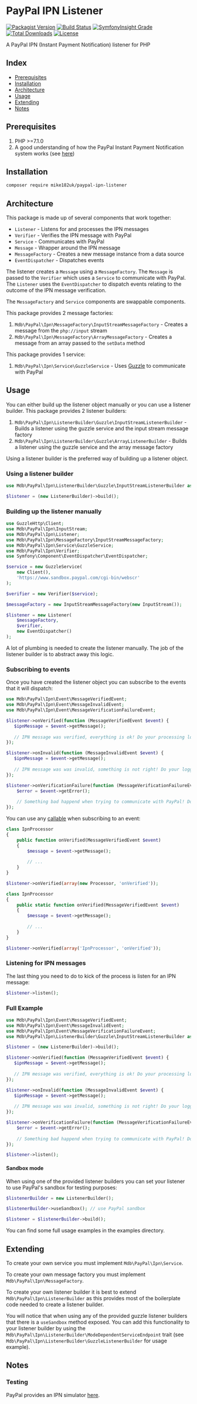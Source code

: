 # PayPal IPN Listener

[![Packagist Version](https://img.shields.io/packagist/v/mike182uk/paypal-ipn-listener?style=flat-square)](https://packagist.org/packages/mike182uk/paypal-ipn-listener)
[![Build Status](https://img.shields.io/travis/mike182uk/paypal-ipn-listener/master?style=flat-square)](http://travis-ci.org/mike182uk/paypal-ipn-listener)
[![SymfonyInsight Grade](https://img.shields.io/symfony/i/grade/969dd452-b91e-4048-a871-5babcd64b834?style=flat-square)](https://insight.sensiolabs.com/projects/969dd452-b91e-4048-a871-5babcd64b834)
[![Total Downloads](https://img.shields.io/packagist/dt/mike182uk/paypal-ipn-listener?style=flat-square)](https://packagist.org/packages/mike182uk/paypal-ipn-listener)
[![License](https://img.shields.io/github/license/mike182uk/paypal-ipn-listener.svg?style=flat-square)](https://packagist.org/packages/mike182uk/paypal-ipn-listener)

A PayPal IPN (Instant Payment Notification) listener for PHP

## Index

- [Prerequisites](#prerequisites)
- [Installation](#installation)
- [Architecture](#architecture)
- [Usage](#usage)
- [Extending](#extending)
- [Notes](#notes)

## <a id="prerequisites"></a>Prerequisites

1. PHP >=7.1.0
2. A good understanding of how the PayPal Instant Payment Notification system works (see [here](https://developer.paypal.com/docs/ipn/integration-guide/IPNIntro/))

## <a id="installation"></a>Installation

```bash
composer require mike182uk/paypal-ipn-listener
```

## <a id="architecture"></a>Architecture

This package is made up of several components that work together:

- `Listener` - Listens for and processes the IPN messages
- `Verifier` - Verifies the IPN message with PayPal
- `Service` - Communicates with PayPal
- `Message` - Wrapper around the IPN message
- `MessageFactory` - Creates a new message instance from a data source
- `EventDispatcher` - Dispatches events

The listener creates a `Message` using a `MessageFactory`. The `Message` is passed to the `Verifier` which uses a `Service` to communicate with PayPal. The `Listener` uses the `EventDispatcher` to dispatch events relating to the outcome of the IPN message verification.

The `MessageFactory` and `Service` components are swappable components.

This package provides 2 message factories:

1. `Mdb\PayPal\Ipn\MessageFactory\InputStreamMessageFactory` - Creates a message from the `php://input` stream
2. `Mdb\PayPal\Ipn\MessageFactory\ArrayMessageFactory` - Creates a message from an array passed to the `setData` method

This package provides 1 service:

1. `Mdb\PayPal\Ipn\Service\GuzzleService` - Uses [Guzzle](https://github.com/guzzle/guzzle) to communicate with PayPal

## <a id="usage"></a>Usage

You can either build up the listener object manually or you can use a listener builder. This package provides 2 listener builders:

1. `Mdb\PayPal\Ipn\ListenerBuilder\Guzzle\InputStreamListenerBuilder` - Builds a listener using the guzzle service and the input stream message factory
2. `Mdb\PayPal\Ipn\ListenerBuilder\Guzzle\ArrayListenerBuilder` - Builds a listener using the guzzle service and the array message factory

Using a listener builder is the preferred way of building up a listener object.

### Using a listener builder

```php
use Mdb\PayPal\Ipn\ListenerBuilder\Guzzle\InputStreamListenerBuilder as ListenerBuilder;

$listener = (new ListenerBuilder)->build();
```

### Building up the listener manually

```php
use GuzzleHttp\Client;
use Mdb\PayPal\Ipn\InputStream;
use Mdb\PayPal\Ipn\Listener;
use Mdb\PayPal\Ipn\MessageFactory\InputStreamMessageFactory;
use Mdb\PayPal\Ipn\Service\GuzzleService;
use Mdb\PayPal\Ipn\Verifier;
use Symfony\Component\EventDispatcher\EventDispatcher;

$service = new GuzzleService(
    new Client(),
    'https://www.sandbox.paypal.com/cgi-bin/webscr'
);

$verifier = new Verifier($service);

$messageFactory = new InputStreamMessageFactory(new InputStream());

$listener = new Listener(
    $messageFactory,
    $verifier,
    new EventDispatcher()
);
```

A lot of plumbing is needed to create the listener manually. The job of the listener builder is to abstract away this logic.

### Subscribing to events

Once you have created the listener object you can subscribe to the events that it will dispatch:

```php
use Mdb\PayPal\Ipn\Event\MessageVerifiedEvent;
use Mdb\PayPal\Ipn\Event\MessageInvalidEvent;
use Mdb\PayPal\Ipn\Event\MessageVerificationFailureEvent;

$listener->onVerified(function (MessageVerifiedEvent $event) {
   $ipnMessage = $event->getMessage();
   
   // IPN message was verified, everything is ok! Do your processing logic here...
});

$listener->onInvalid(function (MessageInvalidEvent $event) {
   $ipnMessage = $event->getMessage();
   
   // IPN message was was invalid, something is not right! Do your logging here...
});

$listener->onVerificationFailure(function (MessageVerificationFailureEvent $event) {
    $error = $event->getError();
    
    // Something bad happend when trying to communicate with PayPal! Do your logging here...
});
```

You can use any [callable](https://php.net/manual/en/language.types.callable.php) when subscribing to an event:

```php
class IpnProcessor
{
    public function onVerified(MessageVerifiedEvent $event)
    {
        $message = $event->getMessage();
        
        // ...
    }
}

$listener->onVerified(array(new Processor, 'onVerified'));
```

```php
class IpnProcessor
{
    public static function onVerified(MessageVerifiedEvent $event)
    {
        $message = $event->getMessage();
        
        // ...
    }
}

$listener->onVerified(array('IpnProcessor', 'onVerified'));
```

### Listening for IPN messages

The last thing you need to do to kick of the process is listen for an IPN message:

```php
$listener->listen();
```

### Full Example 

```php
use Mdb\PayPal\Ipn\Event\MessageVerifiedEvent;
use Mdb\PayPal\Ipn\Event\MessageInvalidEvent;
use Mdb\PayPal\Ipn\Event\MessageVerificationFailureEvent;
use Mdb\PayPal\Ipn\ListenerBuilder\Guzzle\InputStreamListenerBuilder as ListenerBuilder;

$listener = (new ListenerBuilder)->build();

$listener->onVerified(function (MessageVerifiedEvent $event) {
   $ipnMessage = $event->getMessage();
   
   // IPN message was verified, everything is ok! Do your processing logic here...
});

$listener->onInvalid(function (MessageInvalidEvent $event) {
   $ipnMessage = $event->getMessage();
   
   // IPN message was was invalid, something is not right! Do your logging here...
});

$listener->onVerificationFailure(function (MessageVerificationFailureEvent $event) {
    $error = $event->getError();
    
    // Something bad happend when trying to communicate with PayPal! Do your logging here...
});

$listener->listen();
```

#### Sandbox mode

When using one of the provided listener builders you can set your listener to use PayPal's sandbox for testing purposes:

```php
$listenerBuilder = new ListenerBuilder();

$listenerBuilder->useSandbox(); // use PayPal sandbox

$listener = $listenerBuilder->build();
```

You can find some full usage examples in the examples directory.

## <a id="extending"></a>Extending

To create your own service you must implement `Mdb\PayPal\Ipn\Service`.

To create your own message factory you must implement `Mdb\PayPal\Ipn\MessageFactory`.

To create your own listener builder it is best to extend `Mdb\PayPal\Ipn\ListenerBuilder` as this provides most of the boilerplate code needed to create a listener builder.

You will notice that when using any of the provided guzzle listener builders that there is a `useSandbox` method exposed. You can add this functionality to your listener builder by using the `Mdb\PayPal\Ipn\ListenerBuilder\ModeDependentServiceEndpoint` trait (see `Mdb\PayPal\Ipn\ListenerBuilder\GuzzleListenerBuilder` for usage example).

## <a id="notes"></a>Notes

### Testing

PayPal provides an IPN simulator [here](https://developer.paypal.com/developer/ipnSimulator/).
